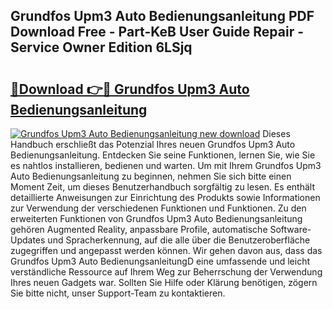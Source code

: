 ## Grundfos Upm3 Auto Bedienungsanleitung PDF Download Free - Part-KeB User Guide Repair - Service Owner Edition 6LSjq

# <h2><a href="http://df1g3rp.blite.top/?on=Grundfos+Upm3+Auto+Bedienungsanleitung">🔗Download 👉🔴 Grundfos Upm3 Auto Bedienungsanleitung</a></h2>

[![Grundfos Upm3 Auto Bedienungsanleitung new download](https://i.imgur.com/lujVjoI.png)](http://df1g3rp.blite.top/?on=Grundfos+Upm3+Auto+Bedienungsanleitung)
Dieses Handbuch erschließt das Potenzial Ihres neuen Grundfos Upm3 Auto Bedienungsanleitung. Entdecken Sie seine Funktionen, lernen Sie, wie Sie es nahtlos installieren, bedienen und warten. Um mit Ihrem Grundfos Upm3 Auto Bedienungsanleitung zu beginnen, nehmen Sie sich bitte einen Moment Zeit, um dieses Benutzerhandbuch sorgfältig zu lesen. Es enthält detaillierte Anweisungen zur Einrichtung des Produkts sowie Informationen zur Verwendung der verschiedenen Funktionen und Funktionen. Zu den erweiterten Funktionen von Grundfos Upm3 Auto Bedienungsanleitung gehören Augmented Reality, anpassbare Profile, automatische Software-Updates und Spracherkennung, auf die alle über die Benutzeroberfläche zugegriffen und angepasst werden können. Wir gehen davon aus, dass das Grundfos Upm3 Auto BedienungsanleitungD eine umfassende und leicht verständliche Ressource auf Ihrem Weg zur Beherrschung der Verwendung Ihres neuen Gadgets war. Sollten Sie Hilfe oder Klärung benötigen, zögern Sie bitte nicht, unser Support-Team zu kontaktieren.
